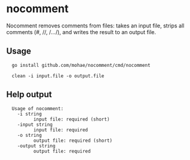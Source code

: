 nocomment
=========

Nocomment removes comments from files: takes an input file, strips all comments (#, //, /*...*/), and writes the result to an output file.

## Usage

	  go install github.com/mohae/nocomment/cmd/nocomment

	  clean -i input.file -o output.file

## Help output

	  Usage of nocomment:
	    -i string
		      input file: required (short)
	    -input string
	          input file: required
		-o string
		      output file: required (short)
	    -output string
	          output file: required


